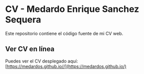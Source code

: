 # CV - Medardo Enrique Sanchez Sequera

Este repositorio contiene el código fuente de mi CV web.

## Ver CV en línea

Puedes ver el CV desplegado aquí:  
[https://medardos.github.io//](https://medardos.github.io/)
